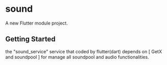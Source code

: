# sound

A new Flutter module project.

## Getting Started
the "sound_service" service that coded by flutter(dart) depends on [ GetX and soundpool ] for manage all soundpool and audio functionalities.